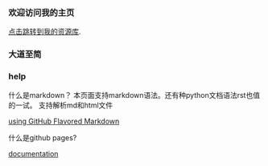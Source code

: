 ### 欢迎访问我的主页

[点击跳转到我的资源库](mainpage.html).


### 大道至简

### help
什么是markdown？
本页面支持markdown语法。还有种python文档语法rst也值的一试。
支持解析md和html文件

[using GitHub Flavored Markdown](https://guides.github.com/features/mastering-markdown/)

什么是github pages?

[documentation](https://help.github.com/pages) 

